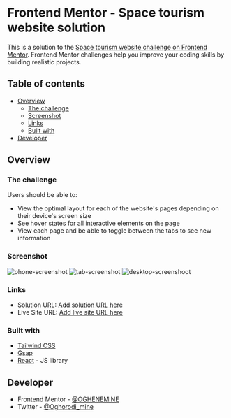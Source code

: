 # Frontend Mentor - Space tourism website solution

This is a solution to the [Space tourism website challenge on Frontend Mentor](https://www.frontendmentor.io/challenges/space-tourism-multipage-website-gRWj1URZ3). Frontend Mentor challenges help you improve your coding skills by building realistic projects. 

## Table of contents

- [Overview](#overview)
  - [The challenge](#the-challenge)
  - [Screenshot](#screenshot)
  - [Links](#links)
  - [Built with](#built-with)
- [Developer](#developer)

## Overview

### The challenge

Users should be able to:

- View the optimal layout for each of the website's pages depending on their device's screen size
- See hover states for all interactive elements on the page
- View each page and be able to toggle between the tabs to see new information

### Screenshot

![phone-screenshot](https://user-images.githubusercontent.com/107288313/214455841-a4cb8c00-72ea-4b57-a566-279cd6820574.png)
![tab-screenshot](https://user-images.githubusercontent.com/107288313/214456103-f90896fa-ea69-4513-97e5-fb30f040f291.png)
![desktop-screenshoot](https://user-images.githubusercontent.com/107288313/214456099-46c92e8d-7425-4b1f-807f-034c4de1caef.png)


### Links

- Solution URL: [Add solution URL here](https://your-solution-url.com)
- Live Site URL: [Add live site URL here](https://your-live-site-url.com)

### Built with

- [Tailwind CSS](https://tailwindcss.com/)
- [Gsap](https://greensock.com/gsap/)
- [React](https://reactjs.org/) - JS library

## Developer

- Frontend Mentor - [@OGHENEMINE](https://www.frontendmentor.io/profile/OGHENEMINE)
- Twitter - [@Oghorodi_mine](https://www.twitter.com/Oghorodi_mine)
